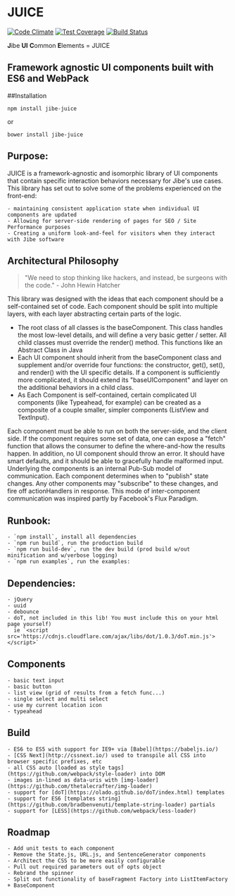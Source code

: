 JUICE
==================

[![Code Climate](https://codeclimate.com/github/jibeinc/juice/badges/gpa.svg)](https://codeclimate.com/github/jibeinc/juice)
[![Test Coverage](https://codeclimate.com/github/jibeinc/juice/badges/coverage.svg)](https://codeclimate.com/github/jibeinc/juice/coverage)
[![Build Status](https://travis-ci.org/jibeinc/juice.svg?branch=master)](https://travis-ci.org/jibeinc/juice)

**J**ibe **UI** **C**ommon **E**lements = JUICE

Framework agnostic UI components built with ES6 and WebPack
-----------------------------------------------------------

##Installation 

`npm install jibe-juice`

or

`bower install jibe-juice`

## Purpose:
JUICE is a framework-agnostic and isomorphic library of UI components that contain specific interaction behaviors necessary for Jibe's use cases. This library has set out to solve some of the problems experienced on the front-end:

    - maintaining consistent application state when individual UI components are updated
    - Allowing for server-side rendering of pages for SEO / Site Performance purposes
    - Creating a uniform look-and-feel for visitors when they interact with Jibe software

## Architectural Philosophy

> "We need to stop thinking like hackers, and instead, be surgeons with the code." - John Hewin Hatcher

This library was designed with the ideas that each component should be a self-contained set of code. Each component should be split into multiple layers, with each layer abstracting certain parts of the logic.

 - The root class of all classes is the baseComponent. This class handles the most low-level details, and will define a very basic getter / setter. All child classes must override the render() method. This functions like an Abstract Class in Java
 - Each UI component should inherit from the baseComponent class and supplement and/or override four functions: the constructor, get(), set(), and render() with the UI specific details. If a component is sufficiently more complicated, it should extend its "baseUIComponent" and layer on the additional behaviors in a child class.
 - As Each Component is self-contained, certain complicated UI components (like Typeahead, for example) can be created as a composite of a couple smaller, simpler components (ListView and TextInput).

Each component must be able to run on both the server-side, and the client side. If the component requires some set of data, one can expose a "fetch" function that allows the consumer to define the where-and-how the results happen. In addition, no UI component should throw an error. It should have smart defaults, and it should be able to gracefully handle malformed input.
Underlying the components is an internal Pub-Sub model of communication. Each component determines when to "publish" state changes. Any other components may "subscribe" to these changes, and fire off actionHandlers in response. This mode of inter-component communication was inspired partly by Facebook's Flux Paradigm.

## Runbook:

    - `npm install`, install all dependencies
    - `npm run build`, run the production build
    - `npm run build-dev`, run the dev build (prod build w/out minification and w/verbose logging)
    - `npm run examples`, run the examples:

## Dependencies:

    - jQuery
    - uuid
    - debounce
    - doT, not included in this lib! You must include this on your html page yourself)
      ie `<script src='https://cdnjs.cloudflare.com/ajax/libs/dot/1.0.3/doT.min.js'></script>`

## Components

    - basic text input
    - basic button
    - list view (grid of results from a fetch func...)
    - single select and multi select
    - use my current location icon
    - typeahead

## Build

    - ES6 to ES5 with support for IE9+ via [Babel](https://babeljs.io/)
    - [CSS Next](http://cssnext.io/) used to transpile all CSS into browser specific prefixes, etc
    - all CSS auto [loaded as style tags](https://github.com/webpack/style-loader) into DOM
    - images in-lined as data-uris with [img-loader](https://github.com/thetalecrafter/img-loader)
    - support for [doT](https://olado.github.io/doT/index.html) templates
    - support for ES6 [templates string](https://github.com/bradbenvenuti/template-string-loader) partials
    - support for [LESS](https://github.com/webpack/less-loader)

## Roadmap

    - Add unit tests to each component
    - Remove the State.js, URL.js, and SentenceGenerator components
    - Architect the CSS to be more easily configurable
    - Pull out required parameters out of opts object
    - Rebrand the spinner
    - Split out functionality of baseFragment Factory into ListItemFactory + BaseComponent
